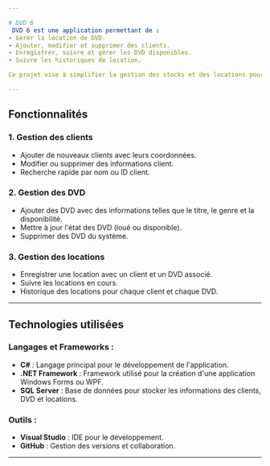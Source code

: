 ```yaml
---

# DVD 6  
 DVD 6 est une application permettant de :  
- Gérer la location de DVD.  
- Ajouter, modifier et supprimer des clients.  
- Enregistrer, suivre et gérer les DVD disponibles.  
- Suivre les historiques de location.  

Ce projet vise à simplifier la gestion des stocks et des locations pour les entreprises de location de films.  

---
```


## Fonctionnalités  
### 1. Gestion des clients  
- Ajouter de nouveaux clients avec leurs coordonnées.  
- Modifier ou supprimer des informations client.  
- Recherche rapide par nom ou ID client.  

### 2. Gestion des DVD  
- Ajouter des DVD avec des informations telles que le titre, le genre et la disponibilité.  
- Mettre à jour l'état des DVD (loué ou disponible).  
- Supprimer des DVD du système.  

### 3. Gestion des locations  
- Enregistrer une location avec un client et un DVD associé.  
- Suivre les locations en cours.  
- Historique des locations pour chaque client et chaque DVD.  

---

## Technologies utilisées  
### Langages et Frameworks :  
- **C#** : Langage principal pour le développement de l'application.  
- **.NET Framework** : Framework utilisé pour la création d'une application Windows Forms ou WPF.  
- **SQL Server** : Base de données pour stocker les informations des clients, DVD et locations.  

### Outils :  
- **Visual Studio** : IDE pour le développement.  
- **GitHub** : Gestion des versions et collaboration.  

---

